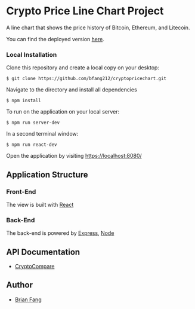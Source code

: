 # Crypto Price Line Chart Project

A line chart that shows the price history of Bitcoin, Ethereum, and Litecoin.

You can find the deployed version [here](http://ec2-34-227-160-235.compute-1.amazonaws.com/).

### Local Installation

Clone this repository and create a local copy on your desktop:

````
$ git clone https://github.com/bfang212/cryptopricechart.git
````
Navigate to the directory and install all dependencies
````
$ npm install
````
To run on the application on your local server:
````
$ npm run server-dev
````
In a second terminal window:
````
$ npm run react-dev
````
Open the application by visiting [https://localhost:8080/](https://localhost:8080/)

## Application Structure

### Front-End
The view is built with [React](https://reactjs.org/)

### Back-End
The back-end is powered by [Express](https://expressjs.com/), [Node](https://nodejs.org/en/)


## API Documentation
- [CryptoCompare](https://min-api.cryptocompare.com/)

## Author
* [Brian Fang](https://github.com/bfang212)
